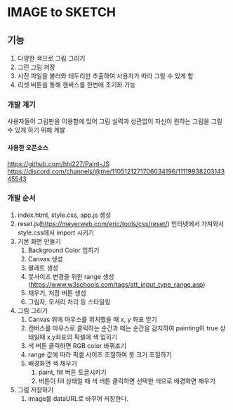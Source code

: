 # IMAGE to SKETCH

## 기능
1. 다양한 색으로 그림 그리기
2. 그린 그림 저장
3. 사진 파일을 불러와 테두리만 추출하여 사용자가 따라 그릴 수 있게 함
4. 리셋 버튼을 통해 캔버스를 한번에 초기화 가능

### 개발 계기
사용자들이 그림판을 이용함에 있어 그림 실력과 상관없이 자신이 원하는 그림을 그릴 수 있게 하기 위해 계발



#### 사용한 오픈소스
https://github.com/hhj227/Paint-JS
https://discord.com/channels/@me/1105121271706034196/1111993820314345543



### 개발 순서
1. index.html, style.css, app.js 생성
2. reset.js(https://meyerweb.com/eric/tools/css/reset/) 인터넷에서 가져와서 style.css에서 import 시키기
3. 기본 화면 만들기
   1. Background Color 입히기
   2. Canvas 생성
   3. 팔레트 생성
   4. 붓사이즈 변경을 위한 range 생성(https://www.w3schools.com/tags/att_input_type_range.asp)
   5. 채우기, 저장 버튼 생성
   6. 그림자, 모서리 처리 등 스타일링
4. 그림 그리기
   1. Canvas 위에 마우스를 위치했을 때 x, y 좌표 얻기
   2. 캔버스를 마우스로 클릭하는 순간과 떼는 순간을 감지하여 painting이 true 상태일때 x,y좌표의 픽셀에 색 입히기
   3. 색 버튼 클릭하면 RGB color 바꿔조기
   4. range 값에 따라 픽셀 사이즈 조절하여 붓 크기 조절하기
   5. 배경화면 색 채우기
      1. paint, fill 버튼 토글시키기
      2. 버튼이 fill 상태일 때 색 버튼 클릭하면 선택한 색으로 배경화면 채우기
5. 그림 저장하기
   1. image를 dataURL로 바꾸어 저장한다.


